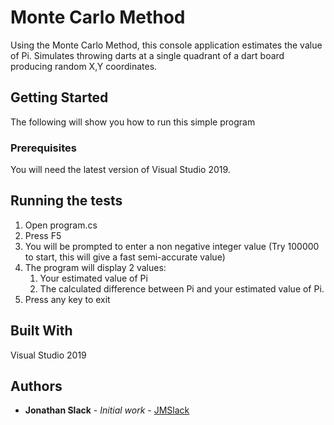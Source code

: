 # Monte Carlo Method

Using the Monte Carlo Method, this console application estimates the value of Pi. Simulates throwing darts at a single quadrant of a 
dart board producing random X,Y coordinates.

## Getting Started

The following will show you how to run this simple program


### Prerequisites

You will need the latest version of Visual Studio 2019.


## Running the tests


1. Open program.cs
2. Press F5
3. You will be prompted to enter a non negative integer value (Try 100000 to start, this will give a fast semi-accurate value)
4. The program will display 2 values:
	1. Your estimated value of Pi
	2. The calculated difference between Pi and your estimated value of Pi.
5. Press any key to exit 




## Built With

Visual Studio 2019


## Authors

* **Jonathan Slack** - *Initial work* - [JMSlack](https://github.com/JMSlack)



